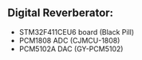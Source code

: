 ## Digital Reverberator:

* STM32F411CEU6 board (Black Pill)
* PCM1808 ADC (CJMCU-1808)
* PCM5102A DAC (GY-PCM5102)

